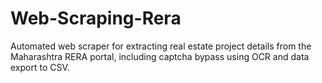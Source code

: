 # Web-Scraping-Rera
Automated web scraper for extracting real estate project details from the Maharashtra RERA portal, including captcha bypass using OCR and data export to CSV.
